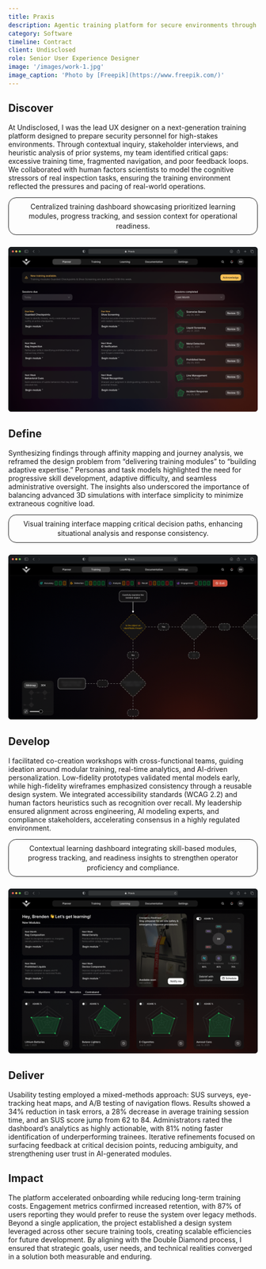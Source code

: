 ```yaml
---
title: Praxis
description: Agentic training platform for secure environments through adaptive simulations.
category: Software
timeline: Contract
client: Undisclosed
role: Senior User Experience Designer
image: '/images/work-1.jpg'
image_caption: 'Photo by [Freepik](https://www.freepik.com/)'
---
```


## Discover
At Undisclosed, I was the lead UX designer on a next-generation training platform designed to prepare security personnel for high-stakes environments. Through contextual inquiry, stakeholder interviews, and heuristic analysis of prior systems, my team identified critical gaps: excessive training time, fragmented navigation, and poor feedback loops. We collaborated with human factors scientists to model the cognitive stressors of real inspection tasks, ensuring the training environment reflected the pressures and pacing of real-world operations.

<div style="font-size: 14px; margin-top: 8px; margin-bottom: 24px; padding: 8px 16px; line-height: 1.4; text-align: center; border: 1px solid currentColor; border-radius: 16px;">Centralized training dashboard showcasing prioritized learning modules, progress tracking, and session context for operational readiness.</div>
<img src="/images/praxis-planner-mockup.png" loading="lazy" alt="Praxis Planner">

## Define
Synthesizing findings through affinity mapping and journey analysis, we reframed the design problem from “delivering training modules” to “building adaptive expertise.” Personas and task models highlighted the need for progressive skill development, adaptive difficulty, and seamless administrative oversight. The insights also underscored the importance of balancing advanced 3D simulations with interface simplicity to minimize extraneous cognitive load.

<div style="font-size: 14px; margin-top: 8px; margin-bottom: 24px; padding: 8px 16px; line-height: 1.4; text-align: center; border: 1px solid currentColor; border-radius: 16px;">Visual training interface mapping critical decision paths, enhancing situational analysis and response consistency.</div>
<img src="/images/praxis-training-mockup.png" loading="lazy" alt="Praxis Learning">

## Develop
I facilitated co-creation workshops with cross-functional teams, guiding ideation around modular training, real-time analytics, and AI-driven personalization. Low-fidelity prototypes validated mental models early, while high-fidelity wireframes emphasized consistency through a reusable design system. We integrated accessibility standards (WCAG 2.2) and human factors heuristics such as recognition over recall. My leadership ensured alignment across engineering, AI modeling experts, and compliance stakeholders, accelerating consensus in a highly regulated environment.

<div style="font-size: 14px; margin-top: 8px; margin-bottom: 24px; padding: 8px 16px; line-height: 1.4; text-align: center; border: 1px solid currentColor; border-radius: 16px;">Contextual learning dashboard integrating skill-based modules, progress tracking, and readiness insights to strengthen operator proficiency and compliance.</div>
<img src="/images/praxis-learning-mockup.png" loading="lazy" alt="Praxis Learning">

## Deliver
Usability testing employed a mixed-methods approach: SUS surveys, eye-tracking heat maps, and A/B testing of navigation flows. Results showed a 34% reduction in task errors, a 28% decrease in average training session time, and an SUS score jump from 62 to 84. Administrators rated the dashboard’s analytics as highly actionable, with 81% noting faster identification of underperforming trainees. Iterative refinements focused on surfacing feedback at critical decision points, reducing ambiguity, and strengthening user trust in AI-generated modules.

## Impact
The platform accelerated onboarding while reducing long-term training costs. Engagement metrics confirmed increased retention, with 87% of users reporting they would prefer to reuse the system over legacy methods. Beyond a single application, the project established a design system leveraged across other secure training tools, creating scalable efficiencies for future development. By aligning with the Double Diamond process, I ensured that strategic goals, user needs, and technical realities converged in a solution both measurable and enduring.